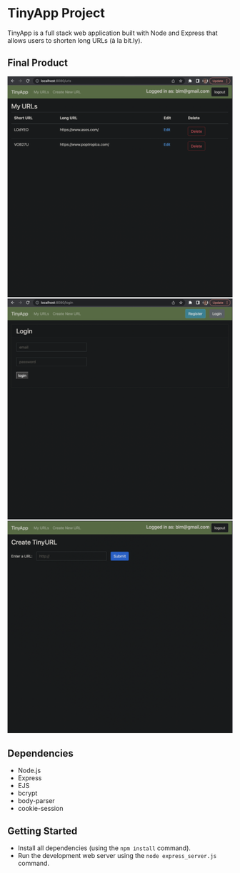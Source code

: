 # TinyApp Project

TinyApp is a full stack web application built with Node and Express that allows users to shorten long URLs (à la bit.ly).

## Final Product

!["screenshot of URLs page"](https://github.com/Maddoggx/tinyapp/blob/main/docs/urls-page.png)
!["screenshot of login page"](https://github.com/Maddoggx/tinyapp/blob/main/docs/login-page.png)
!["screenshot of create new URL page"](https://github.com/Maddoggx/tinyapp/blob/main/docs/create-page.png)

## Dependencies

- Node.js
- Express
- EJS
- bcrypt
- body-parser
- cookie-session


## Getting Started

- Install all dependencies (using the `npm install` command).
- Run the development web server using the `node express_server.js` command.